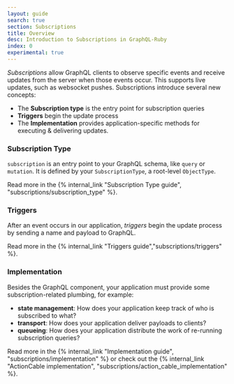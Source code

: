 ```yaml
---
layout: guide
search: true
section: Subscriptions
title: Overview
desc: Introduction to Subscriptions in GraphQL-Ruby
index: 0
experimental: true
---
```


_Subscriptions_ allow GraphQL clients to observe specific events and receive updates from the server when those events occur. This supports live updates, such as websocket pushes. Subscriptions introduce several new concepts:

- The __Subscription type__ is the entry point for subscription queries
- __Triggers__ begin the update process
- The __Implementation__ provides application-specific methods for executing & delivering updates.

### Subscription Type

`subscription` is an entry point to your GraphQL schema, like `query` or `mutation`. It is defined by your `SubscriptionType`, a root-level `ObjectType`.

Read more in the {% internal_link "Subscription Type guide", "subscriptions/subscription_type" %}.

### Triggers

After an event occurs in our application, _triggers_ begin the update process by sending a name and payload to GraphQL.

Read more in the {% internal_link "Triggers guide","subscriptions/triggers" %}.

### Implementation

Besides the GraphQL component, your application must provide some subscription-related plumbing, for example:

- __state management__: How does your application keep track of who is subscribed to what?
- __transport__: How does your application deliver payloads to clients?
- __queueing__: How does your application distribute the work of re-running subscription queries?

Read more in the {% internal_link "Implementation guide", "subscriptions/implementation" %} or check out the {% internal_link "ActionCable implementation", "subscriptions/action_cable_implementation" %}.
